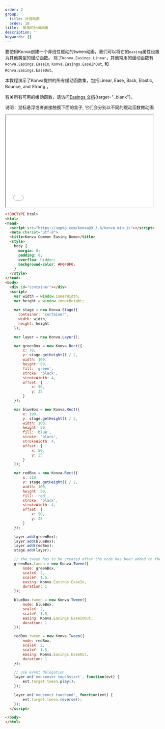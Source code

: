 ```yaml
---
order: 2
group:
  title: 补间动画
  order: 10
title:  简单的补间动画
description: ''
keywords: []
---
```

要使用Konva创建一个非线性缓动的tween动画，我们可以将它的`easing`属性设置为其他类型的缓动函数。 除了`Konva.Easings.Linear`，其他常用的缓动函数有`Konva.Easings.EaseIn`,
`Konva.Easings.EaseInOut`, 和 `Konva.Easings.EaseOut`。


本教程演示了Konva提供的所有缓动函数集，包括Linear, Ease, Back, Elastic, Bounce, and Strong.。

有关所有可用的缓动函数，请访问[Easings 文档](https://konvajs.github.io/api/Konva.Easing.html){target="_blank"}。

说明：鼠标悬浮或者直接触摸下面的盒子, 它们会分别以不同的缓动函数做动画

<iframe src="/downloads/code/tweens/Common_Easing.html" style="width: 50vw;height:300px;"></iframe>

```html
<!DOCTYPE html>
<html>
<head>
  <script src="https://unpkg.com/konva@9.3.6/konva.min.js"></script>
  <meta charset="utf-8">
  <title>Konva Common Easing Demo</title>
  <style>
    body {
      margin: 0;
      padding: 0;
      overflow: hidden;
      background-color: #F0F0F0;
    }
  </style>
</head>
<body>
  <div id="container"></div>
  <script>
    var width = window.innerWidth;
    var height = window.innerHeight;
    
    var stage = new Konva.Stage({
      container: 'container',
      width: width,
      height: height
    });

    var layer = new Konva.Layer();

    var greenBox = new Konva.Rect({
        x: 70,
        y: stage.getHeight() / 2,
        width: 100,
        height: 50,
        fill: 'green',
        stroke: 'black',
        strokeWidth: 4,
        offset: {
            x: 50,
            y: 25
        }
    });

    var blueBox = new Konva.Rect({
        x: 190,
        y: stage.getHeight() / 2,
        width: 100,
        height: 50,
        fill: 'blue',
        stroke: 'black',
        strokeWidth: 4,
        offset: {
            x: 50,
            y: 25
        }
    });

    var redBox = new Konva.Rect({
        x: 310,
        y: stage.getHeight() / 2,
        width: 100,
        height: 50,
        fill: 'red',
        stroke: 'black',
        strokeWidth: 4,
        offset: {
            x: 50,
            y: 25
        }
    });

    layer.add(greenBox);
    layer.add(blueBox);
    layer.add(redBox);
    stage.add(layer);

    // the tween has to be created after the node has been added to the layer
    greenBox.tween = new Konva.Tween({
        node: greenBox,
        scaleX: 2,
        scaleY: 1.5,
        easing: Konva.Easings.EaseIn,
        duration: 1
    });

    blueBox.tween = new Konva.Tween({
        node: blueBox,
        scaleX: 2,
        scaleY: 1.5,
        easing: Konva.Easings.EaseInOut,
        duration: 1
    });

    redBox.tween = new Konva.Tween({
        node: redBox,
        scaleX: 2,
        scaleY: 1.5,
        easing: Konva.Easings.EaseOut,
        duration: 1
    });

    // use event delegation
    layer.on('mouseover touchstart', function(evt) {
        evt.target.tween.play();
    });

    layer.on('mouseout touchend', function(evt) {
        evt.target.tween.reverse();
    });
  </script>

</body>
</html>
```
